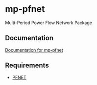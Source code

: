 # mp-pfnet
Multi-Period Power Flow Network Package

## Documentation

[Documentation for mp-pfnet](https://martinzellner.github.io/mp-pfnet/index.html)

## Requirements
  
  * [PFNET](https://github.com/ttinoco/PFNET)
